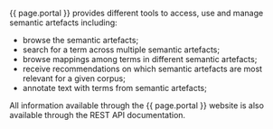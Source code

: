 {{ page.portal }} provides different tools to access, use and manage semantic artefacts including:
- browse the semantic artefacts;
- search for a term across multiple semantic artefacts;
- browse mappings among terms in different semantic artefacts;
- receive recommendations on which semantic artefacts are most relevant for a given
corpus;
- annotate text with terms from semantic artefacts;

All information available through the {{ page.portal }} website is also available through the REST
API documentation.
